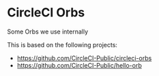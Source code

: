 # CircleCI Orbs

Some Orbs we use internally

This is based on the following projects:

- https://github.com/CircleCI-Public/circleci-orbs
- https://github.com/CircleCI-Public/hello-orb
